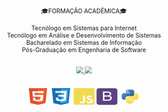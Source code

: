 <p align="center">
🎓FORMAÇÃO ACADÊMICA🎓<br><br>
Tecnólogo em Sistemas para Internet<br>
Tecnólogo em Análise e Desenvolvimento de Sistemas<br>
Bacharelado em Sistemas de Informação<br>
Pós-Graduação em Engenharia de Software<br><br>
 </p>
 
<p align="center">
<a href="https://github.com/tacitoau">
  <img height="180em" src="https://github-readme-stats.vercel.app/api?username=tacitoau&show_icons=true&theme=react&include_all_commits=true&count_private=true"/>
  <img height="180em" src="https://github-readme-stats.vercel.app/api/top-langs/?username=tacitoau&layout=compact&langs_count=7&theme=react"/>
</a>
</p>

<p align="center"><br>
  <img align="center" alt="HTML" height="40" width="50" src="https://raw.githubusercontent.com/devicons/devicon/master/icons/html5/html5-original.svg">
  <img align="center" alt="CSS" height="40" width="50" src="https://raw.githubusercontent.com/devicons/devicon/master/icons/css3/css3-original.svg">
  <img align="center" alt="JavaScript" height="40" width="50" src="https://raw.githubusercontent.com/devicons/devicon/master/icons/javascript/javascript-plain.svg">
  <img align="center" alt="BootStrap" height="40" width="50" src="https://raw.githubusercontent.com/devicons/devicon/master/icons/bootstrap/bootstrap-plain.svg">
  <img align="center" alt="Python" height="40" width="50" src="https://raw.githubusercontent.com/devicons/devicon/master/icons/python/python-original.svg">
</p>
